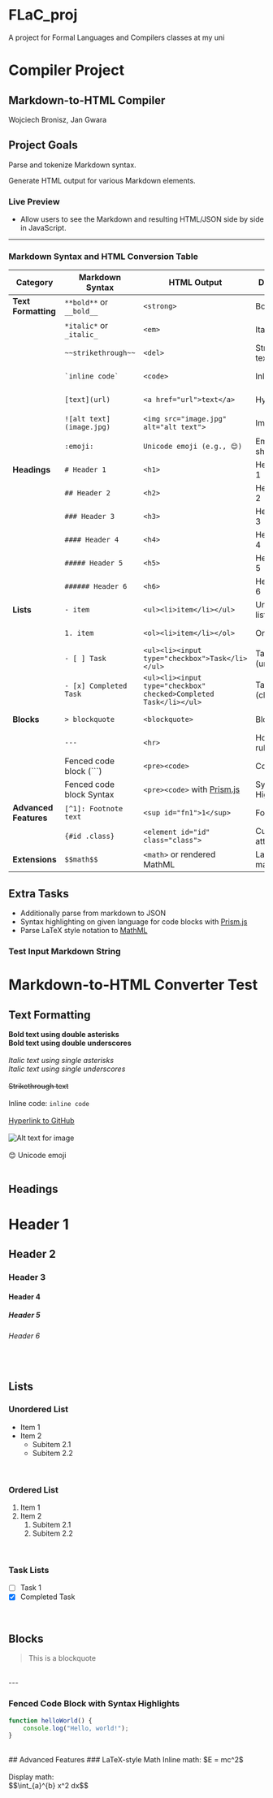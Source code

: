 # FLaC_proj
A project for Formal Languages and Compilers classes at my uni

# Compiler Project

## Markdown-to-HTML Compiler
Wojciech Bronisz, Jan Gwara

## Project Goals
Parse and tokenize Markdown syntax.

Generate HTML output for various Markdown elements.

### Live Preview
- Allow users to see the Markdown and resulting HTML/JSON side by side in JavaScript.
---
### **Markdown Syntax and HTML Conversion Table**

| **Category**          | **Markdown Syntax**      | **HTML Output**                                                   | **Description**       | **Status** |
| --------------------- | ------------------------ | ----------------------------------------------------------------- | --------------------- |------------|
| **Text Formatting**   | `**bold**` or `__bold__` | `<strong>`                                                        | Bold text             |DONE ✅     |
|                       | `*italic*` or `_italic_` | `<em>`                                                            | Italic text           |DONE ✅     |
|                       | `~~strikethrough~~`      | `<del>`                                                           | Strikethrough text    |DONE ✅     |
|                       | `` `inline code` ``      | `<code>`                                                          | Inline code           |DONE ✅     |
|                       | `[text](url)`            | `<a href="url">text</a>`                                          | Hyperlink             |DONE ✅     |
|                       | `![alt text](image.jpg)` | `<img src="image.jpg" alt="alt text">`                            | Image                 |DONE ✅      |
|                       | `:emoji:`                | `Unicode emoji (e.g., 😊)`                                        | Emoji shorthand       |DONE ✅     |
| **Headings**          | `# Header 1`             | `<h1>`                                                            | Header level 1        |DONE ✅     |
|                       | `## Header 2`            | `<h2>`                                                            | Header level 2        |DONE ✅     |
|                       | `### Header 3`           | `<h3>`                                                            | Header level 3        |DONE ✅     |
|                       | `#### Header 4`          | `<h4>`                                                            | Header level 4        |DONE ✅     |
|                       | `##### Header 5`         | `<h5>`                                                            | Header level 5        |DONE ✅     |
|                       | `###### Header 6`        | `<h6>`                                                            | Header level 6        |DONE ✅     |
| **Lists**             | `- item`                 | `<ul><li>item</li></ul>`                                          | Unordered list        |DONE ✅     |
|                       | `1. item`                | `<ol><li>item</li></ol>`                                          | Ordered list          |DONE ✅     |
|                       | `- [ ] Task`             | `<ul><li><input type="checkbox">Task</li></ul>`                   | Task list (unchecked) |DONE ✅     |
|                       | `- [x] Completed Task`   | `<ul><li><input type="checkbox" checked>Completed Task</li></ul>` | Task list (checked)   |DONE ✅     |
| **Blocks**            | `> blockquote`           | `<blockquote>`                                                    | Blockquote            |DONE ✅     |     
|                       | `---`                    | `<hr>`                                                            | Horizontal rule       |DONE ✅     |
|                       | Fenced code block (```)  | `<pre><code>`                                                     | Code block            |DONE ✅     |
|                       | Fenced code block Syntax | `<pre><code>` with [Prism.js](https://prismjs.com/)               | Syntax Highlight      |DONE ✅     |
| **Advanced Features** | `[^1]: Footnote text`    | `<sup id="fn1">1</sup>`                                           | Footnotes             |DONE ✅     |
|                       | `{#id .class}`           | `<element id="id" class="class">`                                 | Custom attributes     |DONE ✅    |
| **Extensions**        | `$$math$$`               | `<math>` or rendered MathML                                       | LaTeX-style math      |DONE ✅     |

## Extra Tasks

- Additionally parse from markdown to JSON
- Syntax highlighting on given language for code blocks with [Prism.js](https://prismjs.com/)
- Parse LaTeX style notation to [MathML](https://developer.mozilla.org/en-US/docs/Web/MathML)

### Test Input Markdown String

# Markdown-to-HTML Converter Test

## Text Formatting

**Bold text using double asterisks**<br/>
__Bold text using double underscores__<br/>
<br/>
*Italic text using single asterisks*<br/>
_Italic text using single underscores_<br/>
<br/>
~~Strikethrough text~~<br/>
<br/>
Inline code: `inline code`<br/>
<br/>
[Hyperlink to GitHub](https://github.com/vpofg/FLaC_proj)<br/>
<br/>
![Alt text for image](https://via.placeholder.com/150)<br/>
<br/>
😊 Unicode emoji<br/>
<br/>

## Headings

# Header 1<br/>
## Header 2<br/>
### Header 3<br/>
#### Header 4<br/>
##### Header 5<br/>
###### Header 6<br/>
<br/>

## Lists

### Unordered List

- Item 1<br/>
- Item 2<br/>
  - Subitem 2.1<br/>
  - Subitem 2.2<br/>
<br/>

### Ordered List

1. Item 1<br/>
2. Item 2<br/>
   1. Subitem 2.1<br/>
   2. Subitem 2.2<br/>
<br/>

### Task Lists

- [ ] Task 1<br/>
- [x] Completed Task<br/>
<br/>

## Blocks

> This is a blockquote<br/>
<br/>
---
<br/>

### Fenced Code Block with Syntax Highlights

```javascript
function helloWorld() {
    console.log("Hello, world!");
}
``` 
</br>
## Advanced Features
### LaTeX-style Math
Inline math: $E = mc^2$
<br/><br/> 
Display math:
<br/> 
$$\int_{a}^{b} x^2 dx$$
